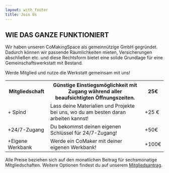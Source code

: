 ```yaml
---
layout: with_footer
title: Join Us
---
```

WIE DAS GANZE FUNKTIONIERT
-
Wir haben unseren CoMakingSpace als gemeinnützige GmbH gegründet. Dadurch können wir passende Räumlichkeiten mieten, Versicherungen abschließen etc. und diese Rechtsform bietet eine solide Grundlage für eine Gemeinschaftswerkstatt mit Bestand.

Werde Mitglied und nutze die Werkstatt gemeinsam mit uns!
<table>
  <tr>
    <th>Mitgliedschaft</th>
    <th>Günstige Einstiegsmöglichkeit mit Zugang während aller beaufsichtigten Öffnungszeiten.</th> 
    <th>25€</th>
  </tr>
  <tr>
    <td>+ Spind </td>
    <td>Lass deine Materialien und Projekte bei uns, wo du am besten daran arbeiten kannst!</td> 
    <td>+25 €</td>
  </tr>
  <tr>
    <td>+24/7-Zugang</td>
    <td>Du bekommst deinen eigenen Schlüssel für 24/7-Zugang!</td> 
    <td>+50€</td>
  </tr>
  <tr>
    <td>+Eigene Werkbank</td>
    <td>Werde ein CoMaker mit deiner eigenen Werkbank!</td> 
    <td>+100€</td>
  </tr>
</table>

Alle Preise beziehen sich auf den monatlichen Beitrag für sechsmonatige Mitgliedschaften. Weitere Optionen findest du auf unserem [Mitgliedsantrag](https://wiki.comaking.space/images/d/df/Mitgliedsantrag.pdf).
